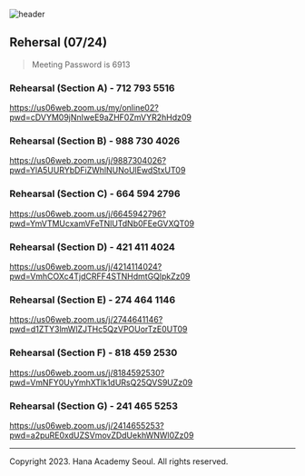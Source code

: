 ![header](https://github.com/hana-academy-seoul/14th-international-symposium/assets/93381265/672221b2-e7db-4229-8f2e-bfa880ef5e19)

## Rehersal (07/24)

> Meeting Password is 6913

### Rehearsal (Section A) - 712 793 5516
https://us06web.zoom.us/my/online02?pwd=cDVYM09jNnIweE9aZHF0ZmVYR2hHdz09

### Rehearsal (Section B) - 988 730 4026
https://us06web.zoom.us/j/9887304026?pwd=YlA5UURYbDFiZWhlNUNoUlEwdStxUT09

### Rehearsal (Section C) - 664 594 2796
https://us06web.zoom.us/j/6645942796?pwd=YmVTMUcxamVFeTNlUTdNb0FEeGVXQT09

### Rehearsal (Section D) - 421 411 4024
https://us06web.zoom.us/j/4214114024?pwd=VmhCOXc4TjdCRFF4STNHdmtGQlpkZz09

### Rehearsal (Section E) - 274 464 1146
https://us06web.zoom.us/j/2744641146?pwd=d1ZTY3lmWlZJTHc5QzVPOUorTzE0UT09

### Rehearsal (Section F) - 818 459 2530
https://us06web.zoom.us/j/8184592530?pwd=VmNFY0UyYmhXTlk1dURsQ25QVS9UZz09

### Rehearsal (Section G) - 241 465 5253
https://us06web.zoom.us/j/2414655253?pwd=a2puRE0xdUZSVmovZDdUekhWNWl0Zz09

---

Copyright 2023. Hana Academy Seoul. All rights reserved.
